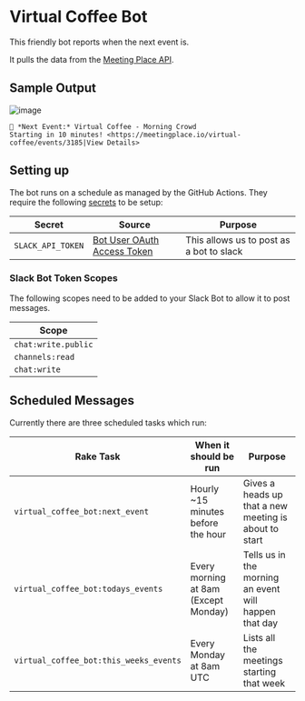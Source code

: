 # Virtual Coffee Bot

This friendly bot reports when the next event is.

It pulls the data from the [Meeting Place API](https://meetingplace.io/api/v1/group/virtual-coffee/events.json).

## Sample Output

![image](https://user-images.githubusercontent.com/325384/97884868-81de8380-1d1e-11eb-9a6f-0a6f9f2d1b7e.png)

```
📅 *Next Event:* Virtual Coffee - Morning Crowd
Starting in 10 minutes! <https://meetingplace.io/virtual-coffee/events/3185|View Details>
```

## Setting up

The bot runs on a schedule as managed by the GitHub Actions. They require the following [secrets](https://docs.github.com/en/free-pro-team@latest/actions/reference/encrypted-secrets) to be setup:

| Secret            | Source                                                      | Purpose                                   |
| ----------------- | ----------------------------------------------------------- | ----------------------------------------- |
| `SLACK_API_TOKEN` | [Bot User OAuth Access Token](https://api.slack.com/apps/)  | This allows us to post as a bot to slack  |

### Slack Bot Token Scopes

The following scopes need to be added to your Slack Bot to allow it to post messages.

| Scope               |
| ------------------- |
| `chat:write.public` |
| `channels:read`     |
| `chat:write`        |

## Scheduled Messages

Currently there are three scheduled tasks which run:

| Rake Task                              | When it should be run                | Purpose                                               |
| -------------------------------------- | ------------------------------------ | ----------------------------------------------------- |
| `virtual_coffee_bot:next_event`        | Hourly ~15 minutes before the hour   | Gives a heads up that a new meeting is about to start |
| `virtual_coffee_bot:todays_events`     | Every morning at 8am (Except Monday) | Tells us in the morning an event will happen that day |
| `virtual_coffee_bot:this_weeks_events` | Every Monday at 8am UTC              | Lists all the meetings starting that week             |
